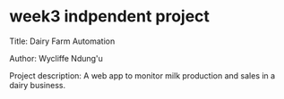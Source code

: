 # week3 indpendent project

Title: Dairy Farm Automation

Author: Wycliffe Ndung'u

Project description: A web app to monitor milk production and sales in a dairy business.
